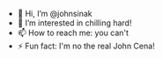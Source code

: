 - 👋 Hi, I’m @johnsinak
- 👀 I’m interested in chilling hard!
- 📫 How to reach me: you can't
- ⚡ Fun fact: I'm no the real John Cena!

<!---
johnsinak/johnsinak is a ✨ special ✨ repository because its `README.md` (this file) appears on your GitHub profile.
You can click the Preview link to take a look at your changes.
--->
